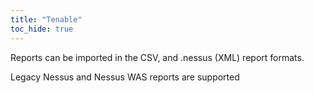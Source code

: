 ```yaml
---
title: "Tenable"
toc_hide: true
---
```

Reports can be imported in the CSV, and .nessus (XML) report formats.

Legacy Nessus and Nessus WAS reports are supported
